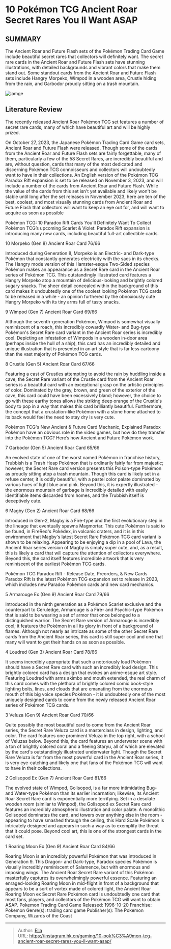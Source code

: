 # 10 Pokémon TCG Ancient Roar Secret Rares You ll Want ASAP


## SUMMARY 


 The 
Ancient Roar
 and 
Future Flash
 sets of the 
Pokémon Trading Card Game
 include beautiful secret rares that collectors will definitely want. 
 The secret rare cards in the 
Ancient Roar
 and 
Future Flash
 sets have stunning illustrations, with detailed backgrounds and vibrant colors that make them stand out. 
 Some standout cards from the 
Ancient Roar
 and 
Future Flash
 sets include Hangry Morpeko, Wimpod in a wooden area, Crustle hiding from the rain, and Garbodor proudly sitting on a trash mountain. 

![iamge](https://static1.srcdn.com/wordpress/wp-content/uploads/2023/11/10-pok-mon-tcg-ancient-roar-secret-rares-you-ll-want-asap.jpg)

## Literature Review

The recently released Ancient Roar Pokémon TCG set features a number of secret rare cards, many of which have beautiful art and will be highly prized.




On October 27, 2023, the Japanese Pokémon Trading Card Game card sets, Ancient Roar and Future Flash were released. Though some of the cards from the Ancient Roar and Future Flash sets are fairly forgettable, many of them, particularly a few of the 58 Secret Rares, are incredibly beautiful and are, without question, cards that many of the most dedicated and discerning Pokémon TCG connoisseurs and collectors will undoubtedly want to have in their collections.
An English version of the Pokémon TCG Paradox Rift expansion is set to be released on November 3, 2023, and will include a number of the cards from Ancient Roar and Future Flash. While the value of the cards from this set isn&#39;t yet available and likely won&#39;t be stable until long after the set releases in November 2023, here are ten of the best, coolest, and most visually stunning cards from Ancient Roar and Future Flash that collectors will want to keep an eye out for, and will want to acquire as soon as possible
            
 
 Pokémon TCG: 10 Paradox Rift Cards You&#39;ll Definitely Want To Collect 
Pokémon TCG’s upcoming Scarlet &amp; Violet: Paradox Rift expansion is introducing many new cards, including beautiful full-art collectible cards.













 








 10  Morpeko (Gen 8) 
Ancient Roar Card 76/66
        

Introduced during Generation 8, Morpeko is an Electric- and Dark-type Pokémon that constantly generates electricity with the sacs in its cheeks. The Hangry mode version of this Hamster-esque Two-Sided species Pokémon makes an appearance as a Secret Rare card in the Ancient Roar series of Pokémon TCG. This outstandingly illustrated card features a Hangry Morpeko atop a mountain of delicious-looking and brightly colored sugary snacks. The sheer detail concealed within the background of this card makes it undoubtedly one of the coolest looking Pokémon TCG cards to be released in a while - an opinion furthered by the obnoxiously cute Hangry Morpeko with its tiny arms full of tasty snacks.





 9  Wimpod (Gen 7) 
Ancient Roar Card 69/66
        

Although the seventh-generation Pokémon, Wimpod is somewhat visually reminiscent of a roach, this incredibly cowardly Water- and Bug-type Pokémon&#39;s Secret Rare card variant in the Ancient Roar series is incredibly cool. Depicting an infestation of Wimpods in a wooden in-door area (perhaps inside the hull of a ship), this card has an incredibly detailed and unique illustration that is presented in an art style that is far less cartoony than the vast majority of Pokémon TCG cards.





 8  Crustle (Gen 5) 
Ancient Roar Card 67/66


 







Featuring a cast of Crustles attempting to avoid the rain by huddling inside a cave, the Secret Rare variant of the Crustle card from the Ancient Roar series is a beautiful card with an exceptional grasp on the artistic principles of color. Dominated by the gray, brown, and green of the exterior of the cave, this card could have been excessively bland; however, the choice to go with these earthy tones allows the striking deep orange of the Crustle&#39;s body to pop in a way that makes this card brilliantly beautiful. Furthermore, the concept that a crustation-like Pokémon with a stone home attached to its back would feel the need to stay dry is very cute.
            
 
 Pokémon TCG&#39;s New Ancient &amp; Future Card Mechanic, Explained 
Paradox Pokémon have an obvious role in the video games, but how do they transfer into the Pokémon TCG? Here’s how Ancient and Future Pokémon work.









 7  Garbodor (Gen 5) 
Ancient Roar Card 65/66
        

An evolved state of one of the worst named Pokémon in franchise history, Trubbish is a Trash Heap Pokémon that is ordinarily fairly far from majestic; however, the Secret Rare card version presents this Poison-type Pokémon as proudly sitting atop a trash mountain. Though this card is likely set in a refuse center, it is oddly beautiful, with a pastel color palate dominated by various hues of light blue and pink. Beyond this, it is expertly illustrated - the enormous mountain of garbage is incredibly detailed with easily identifiable items discarded from homes, and the Trubbish itself is deceptively cute.





 6  Magby (Gen 2) 
Ancient Roar Card 68/66
        

Introduced in Gen-2, Magby is a Fire-type and the first evolutionary step in the lineage that eventually spawns Magmortar. This cute Pokémon is said to be found, in FireRed&#39;s Pokédex, in volcanic craters, and it is in this environment that Magby&#39;s latest Secret Rare Pokémon TCG card variant is shown to be relaxing. Appearing to be enjoying a dip in a pool of Lava, the Ancient Roar series version of Magby is simply super cute, and, as a result, this is likely a card that will capture the attention of collectors everywhere. Beyond this, the card itself features incredible artwork that is very reminiscent of the earliest Pokémon TCG cards.
            
 
 Pokémon TCG Paradox Rift - Release Date, Preorders, &amp; New Cards 
Paradox Rift is the latest Pokémon TCG expansion set to release in 2023, which includes new Paradox Pokémon cards and new card mechanics.









 5  Armarouge Ex (Gen 9) 
Ancient Roar Card 79/66
        

Introduced in the ninth generation as a Pokémon Scarlet exclusive and the counterpart to Ceruledge, Armarouge is a Fire- and Psychic-type Pokémon that is said to be wearing a set of armor that once belonged to a distinguished warrior. The Secret Rare version of Armarouge is incredibly cool; it features the Pokémon in all its glory in front of a background of flames. Although not nearly as intricate as some of the other Secret Rare cards from the Ancient Roar series, this card is still super cool and one that many will want to get their hands on as soon as possible.





 4  Loudred (Gen 3) 
Ancient Roar Card 78/66
        

It seems incredibly appropriate that such a notoriously loud Pokémon should have a Secret Rare card with such an incredibly loud design. This brightly colored card has a design that evokes an anime-esque art style. Featuring Loudred with arms akimbo and mouth extended, the real charm of this card comes with the plethora of brightly colored comic book-style lighting bolts, lines, and clouds that are emanating from the enormous mouth of this big voice species Pokémon - it is undoubtedly one of the most uniquely designed cards to come from the newly released Ancient Roar series of Pokémon TCG cards.





 3  Veluza (Gen 9) 
Ancient Roar Card 70/66

        

Quite possibly the most beautiful card to come from the Ancient Roar series, the Secret Rare Veluza card is a masterclass in design, lighting, and color. The card features one prominent Veluza in the top right, with a school of Veluzas below. Beyond this, the card features an underwater scene with a ton of brightly colored coral and a fleeing Staryu, all of which are elevated by the card&#39;s outstandingly illustrated underwater light. Though the Secret Rare Veluza is far from the most powerful card in the Ancient Roar series, it is very eye-catching and likely one that fans of the Pokémon TCG will want to have in their collections.





 2  Golisopod Ex (Gen 7) 
Ancient Roar Card 81/66


 







The evolved state of Wimpod, Golisopod, is a far more intimidating Bug- and Water-type Pokémon than its earlier incarnation; likewise, its Ancient Roar Secret Rare card is exponentially more terrifying. Set in a desolate wooden room (similar to Wimpod), the Golisopod ex Secret Rare card features an incredibly atmospheric illustration and color palate. A monolithic Golisopod dominates the card, and towers over anything else in the room - appearing to have smashed through the ceiling, this Hard Scale Pokémon is intricately designed and appears in such a way as to exemplify the threat that it could pose. Beyond cool art, this is one of the strongest cards in the card set.





 1  Roaring Moon Ex (Gen 9) 
Ancient Roar Card 84/66


 







Roaring Moon is an incredibly powerful Pokémon that was introduced in Generation 9. This Dragon- and Dark-type, Paradox species Pokémon is visually incredibly reminiscent of Salamence, but with enormous and imposing wings. The Ancient Roar Secret Rare variant of this Pokémon masterfully captures its overwhelmingly powerful essence. Featuring an enraged-looking Roaring Moon in mid-flight in front of a background that appears to be a sort of vortex made of colored light, the Ancient Roar Roaring Moon ex Secret Rare Pokémon card is undoubtedly one card that most fans, players, and collectors of the Pokémon TCG will want to obtain ASAP.
               Pokemon Trading Card Game   Released:   1996-10-20    Franchise:   Pokemon    Genre(s):   trading card game    Publisher(s):   The Pokemon Company, Wizards of the Coast      

---

> Author: [Ella](https://instagram.hk.cn/)  
> URL: https://instagram.hk.cn/gaming/10-pok%C3%A9mon-tcg-ancient-roar-secret-rares-you-ll-want-asap/  

